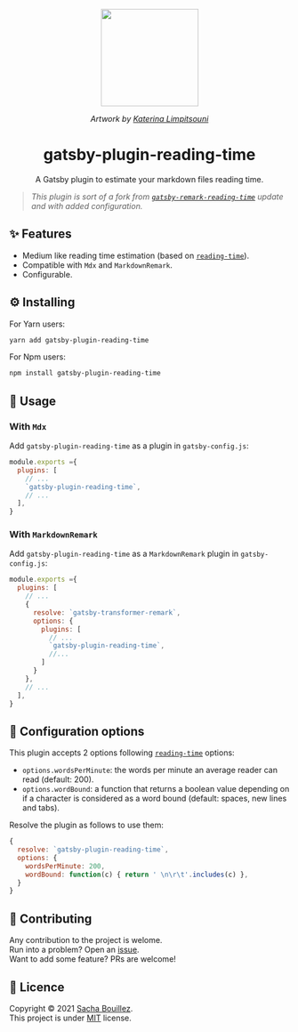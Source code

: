 <p align="center">
  <img width="175px" alt="" src="https://i.imgur.com/6k7mL9G.png">
</p>
<p align="center">
  <i>Artwork by <a href=https://undraw.co/">Katerina Limpitsouni</a></i>
</p>

<h1 align="center">gatsby-plugin-reading-time</h1>
<p align="center">A Gatsby plugin to estimate your markdown files reading time.</p>

> _This plugin is sort of a fork from [`gatsby-remark-reading-time`](https://github.com/syntra/gatsby-remark-reading-time) update and with added configuration._ 

## ✨ Features

- Medium like reading time estimation (based on [`reading-time`](https://github.com/ngryman/reading-time)).
- Compatible with `Mdx` and `MarkdownRemark`.
- Configurable.

## ⚙️ Installing

For Yarn users:
```sh
yarn add gatsby-plugin-reading-time
```
For Npm users:
```sh
npm install gatsby-plugin-reading-time
```

## 🚀 Usage

### With `Mdx`

Add `gatsby-plugin-reading-time` as a plugin in `gatsby-config.js`:
```js
module.exports ={
  plugins: [
    // ...
    `gatsby-plugin-reading-time`,
    // ...
  ],
}
```

### With `MarkdownRemark`

Add `gatsby-plugin-reading-time` as a `MarkdownRemark` plugin in `gatsby-config.js`:
```js
module.exports ={
  plugins: [
    // ...
    {
      resolve: `gatsby-transformer-remark`,
      options: {
        plugins: [
          // ...
          `gatsby-plugin-reading-time`,
          //... 
        ]
      }
    },
    // ...
  ],
}
```

## 🔧 Configuration options

This plugin accepts 2 options following [`reading-time`](https://github.com/ngryman/reading-time) options: 
- `options.wordsPerMinute`: the words per minute an average reader can read (default: 200).
- `options.wordBound`: a function that returns a boolean value depending on if a character is considered as a word bound (default: spaces, new lines and tabs).

Resolve the plugin as follows to use them:

```js
{
  resolve: `gatsby-plugin-reading-time`,
  options: {
    wordsPerMinute: 200,
    wordBound: function(c) { return ' \n\r\t'.includes(c) },
  }
}
```

## 🤝 Contributing

Any contribution to the project is welome.  
Run into a problem? Open an [issue](https://github.com/prazdevs/gatsby-plugin-reading-time/issues/new/choose).  
Want to add some feature? PRs are welcome!

## 📝 Licence

Copyright © 2021 [Sacha Bouillez](https://github.com/prazdevs).<br />
This project is under [MIT](https://github.com/prazdevs/gatsby-plugin-reading-time/blob/main/LICENCE) license.